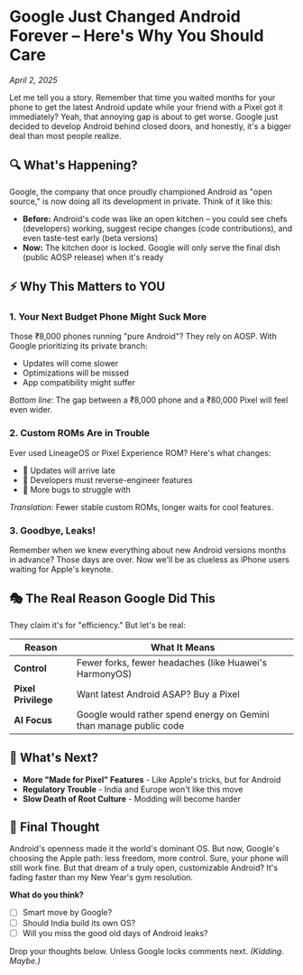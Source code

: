 # Google Just Changed Android Forever – Here's Why You Should Care

*April 2, 2025*

Let me tell you a story. Remember that time you waited months for your phone to get the latest Android update while your friend with a Pixel got it immediately? Yeah, that annoying gap is about to get worse. Google just decided to develop Android behind closed doors, and honestly, it's a bigger deal than most people realize.

## 🔍 What's Happening?

Google, the company that once proudly championed Android as "open source," is now doing all its development in private. Think of it like this:

- **Before:** Android's code was like an open kitchen – you could see chefs (developers) working, suggest recipe changes (code contributions), and even taste-test early (beta versions)
- **Now:** The kitchen door is locked. Google will only serve the final dish (public AOSP release) when it's ready

## ⚡ Why This Matters to YOU

### 1. Your Next Budget Phone Might Suck More
Those ₹8,000 phones running "pure Android"? They rely on AOSP. With Google prioritizing its private branch:
- Updates will come slower
- Optimizations will be missed
- App compatibility might suffer

*Bottom line:* The gap between a ₹8,000 phone and a ₹80,000 Pixel will feel even wider.

### 2. Custom ROMs Are in Trouble
Ever used LineageOS or Pixel Experience ROM? Here's what changes:
- 📅 Updates will arrive late
- 🔧 Developers must reverse-engineer features
- 🐛 More bugs to struggle with

*Translation:* Fewer stable custom ROMs, longer waits for cool features.

### 3. Goodbye, Leaks!
Remember when we knew everything about new Android versions months in advance? Those days are over. Now we'll be as clueless as iPhone users waiting for Apple's keynote.

## 🎭 The Real Reason Google Did This

They claim it's for "efficiency." But let's be real:

| Reason | What It Means |
|--------|--------------|
| **Control** | Fewer forks, fewer headaches (like Huawei's HarmonyOS) |
| **Pixel Privilege** | Want latest Android ASAP? Buy a Pixel |
| **AI Focus** | Google would rather spend energy on Gemini than manage public code |

## 🔮 What's Next?

- **More "Made for Pixel" Features** - Like Apple's tricks, but for Android
- **Regulatory Trouble** - India and Europe won't like this move
- **Slow Death of Root Culture** - Modding will become harder

## 💭 Final Thought

Android's openness made it the world's dominant OS. But now, Google's choosing the Apple path: less freedom, more control. Sure, your phone will still work fine. But that dream of a truly open, customizable Android? It's fading faster than my New Year's gym resolution.

**What do you think?**  
- [ ] Smart move by Google?  
- [ ] Should India build its own OS?  
- [ ] Will you miss the good old days of Android leaks?

Drop your thoughts below. Unless Google locks comments next. *(Kidding. Maybe.)*